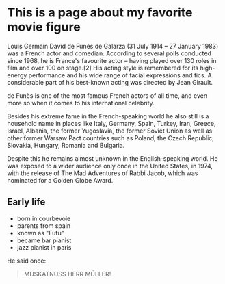 # This is a page about my favorite movie figure

Louis Germain David de Funès de Galarza (31 July 1914 – 27 January 1983) was a French actor and comedian. According to several polls conducted since 1968, he is France's favourite actor – having played over 130 roles in film and over 100 on stage.[2] His acting style is remembered for its high-energy performance and his wide range of facial expressions and tics. A considerable part of his best-known acting was directed by Jean Girault.

de Funès is one of the most famous French actors of all time, and even more so when it comes to his international celebrity.

Besides his extreme fame in the French-speaking world he also still is a household name in places like Italy, Germany, Spain, Turkey, Iran, Greece, Israel, Albania, the former Yugoslavia, the former Soviet Union as well as other former Warsaw Pact countries such as Poland, the Czech Republic, Slovakia, Hungary, Romania and Bulgaria.

Despite this he remains almost unknown in the English-speaking world. He was exposed to a wider audience only once in the United States, in 1974, with the release of The Mad Adventures of Rabbi Jacob, which was nominated for a Golden Globe Award. 

## Early life

* born in courbevoie
* parents from spain
* known as "Fufu"
* became bar pianist
* jazz pianist in paris

He said once:
> MUSKATNUSS HERR MÜLLER!
